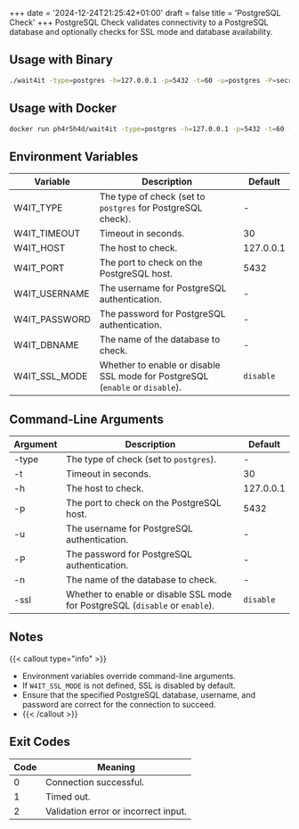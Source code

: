 +++
date = '2024-12-24T21:25:42+01:00'
draft = false
title = 'PostgreSQL Check'
+++
PostgreSQL Check validates connectivity to a PostgreSQL database and optionally checks for SSL mode and database availability.

## Usage with Binary
```bash
./wait4it -type=postgres -h=127.0.0.1 -p=5432 -t=60 -u=postgres -P=secret -ssl=disable
```

## Usage with Docker
```bash
docker run ph4r5h4d/wait4it -type=postgres -h=127.0.0.1 -p=5432 -t=60 -u=postgres -P=secret -ssl=disable
```

## Environment Variables

| Variable        | Description                                                               | Default   |
|-----------------|---------------------------------------------------------------------------|-----------|
| W4IT_TYPE       | The type of check (set to `postgres` for PostgreSQL check).               | -         |
| W4IT_TIMEOUT    | Timeout in seconds.                                                      | 30        |
| W4IT_HOST       | The host to check.                                                       | 127.0.0.1 |
| W4IT_PORT       | The port to check on the PostgreSQL host.                                 | 5432      |
| W4IT_USERNAME   | The username for PostgreSQL authentication.                               | -         |
| W4IT_PASSWORD   | The password for PostgreSQL authentication.                               | -         |
| W4IT_DBNAME     | The name of the database to check.                                        | -         |
| W4IT_SSL_MODE   | Whether to enable or disable SSL mode for PostgreSQL (`enable` or `disable`). | `disable` |

## Command-Line Arguments

| Argument        | Description                                                               | Default   |
|-----------------|---------------------------------------------------------------------------|-----------|
| -type           | The type of check (set to `postgres`).                                    | -         |
| -t              | Timeout in seconds.                                                      | 30        |
| -h              | The host to check.                                                       | 127.0.0.1 |
| -p              | The port to check on the PostgreSQL host.                                 | 5432      |
| -u              | The username for PostgreSQL authentication.                               | -         |
| -P              | The password for PostgreSQL authentication.                               | -         |
| -n              | The name of the database to check.                                        | -         |
| -ssl            | Whether to enable or disable SSL mode for PostgreSQL (`disable` or `enable`). | `disable` |

## Notes
{{< callout type="info" >}}
- Environment variables override command-line arguments.
- If `W4IT_SSL_MODE` is not defined, SSL is disabled by default.
- Ensure that the specified PostgreSQL database, username, and password are correct for the connection to succeed.
- {{< /callout >}}

## Exit Codes
| Code | Meaning                            |
|------|------------------------------------|
| 0    | Connection successful.            |
| 1    | Timed out.                         |
| 2    | Validation error or incorrect input.
